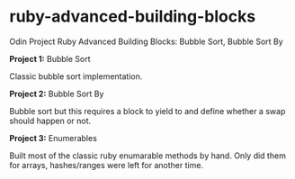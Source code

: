 # ruby-advanced-building-blocks
Odin Project Ruby Advanced Building Blocks: Bubble Sort, Bubble Sort By

<strong>Project 1:</strong> Bubble Sort

Classic bubble sort implementation.

<strong>Project 2:</strong> Bubble Sort By

Bubble sort but this requires a block to yield to and define whether a swap should happen or not.

<strong>Project 3:</strong> Enumerables

Built most of the classic ruby enumarable methods by hand. Only did them for arrays, hashes/ranges were left for another time.
